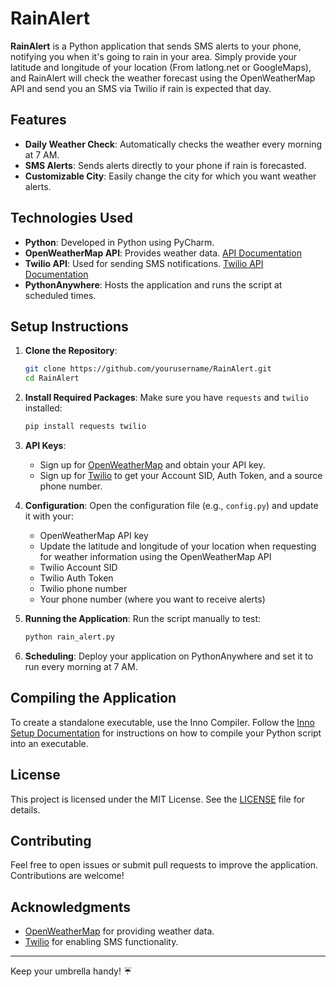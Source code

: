 # RainAlert

**RainAlert** is a Python application that sends SMS alerts to your phone, notifying you when it's going to rain in your area. Simply provide your latitude and longitude of your location (From latlong.net or GoogleMaps), and RainAlert will check the weather forecast using the OpenWeatherMap API and send you an SMS via Twilio if rain is expected that day.

## Features

- **Daily Weather Check**: Automatically checks the weather every morning at 7 AM.
- **SMS Alerts**: Sends alerts directly to your phone if rain is forecasted.
- **Customizable City**: Easily change the city for which you want weather alerts.

## Technologies Used

- **Python**: Developed in Python using PyCharm.
- **OpenWeatherMap API**: Provides weather data. [API Documentation](https://openweathermap.org/api)
- **Twilio API**: Used for sending SMS notifications. [Twilio API Documentation](https://www.twilio.com/docs/usage/api)
- **PythonAnywhere**: Hosts the application and runs the script at scheduled times.

## Setup Instructions

1. **Clone the Repository**:
   ```bash
   git clone https://github.com/yourusername/RainAlert.git
   cd RainAlert
   ```

2. **Install Required Packages**:
   Make sure you have `requests` and `twilio` installed:
   ```bash
   pip install requests twilio
   ```

3. **API Keys**:
   - Sign up for [OpenWeatherMap](https://openweathermap.org/) and obtain your API key. 
   - Sign up for [Twilio](https://www.twilio.com/) to get your Account SID, Auth Token, and a source phone number.

4. **Configuration**:
   Open the configuration file (e.g., `config.py`) and update it with your:
   - OpenWeatherMap API key
   - Update the latitude and longitude of your location when requesting for weather information using the OpenWeatherMap API
   - Twilio Account SID
   - Twilio Auth Token
   - Twilio phone number
   - Your phone number (where you want to receive alerts)

5. **Running the Application**:
   Run the script manually to test:
   ```bash
   python rain_alert.py
   ```

6. **Scheduling**:
   Deploy your application on PythonAnywhere and set it to run every morning at 7 AM.

## Compiling the Application

To create a standalone executable, use the Inno Compiler. Follow the [Inno Setup Documentation](https://jrsoftware.org/isinfo.php) for instructions on how to compile your Python script into an executable.

## License

This project is licensed under the MIT License. See the [LICENSE](https://github.com/hariravendran/RainAlert/blob/main/license.txt) file for details.

## Contributing

Feel free to open issues or submit pull requests to improve the application. Contributions are welcome!

## Acknowledgments

- [OpenWeatherMap](https://openweathermap.org/) for providing weather data.
- [Twilio](https://www.twilio.com/) for enabling SMS functionality.

---

Keep your umbrella handy! ☔️
